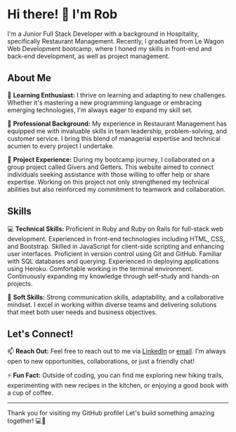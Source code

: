 # Hi there! 👋 I'm Rob

I'm a Junior Full Stack Developer with a background in Hospitality, specifically Restaurant Management. Recently, I graduated from Le Wagon Web Development bootcamp, where I honed my skills in front-end and back-end development, as well as project management.

## About Me

🌱 **Learning Enthusiast:** I thrive on learning and adapting to new challenges. Whether it's mastering a new programming language or embracing emerging technologies, I'm always eager to expand my skill set.

💼 **Professional Background:** My experience in Restaurant Management has equipped me with invaluable skills in team leadership, problem-solving, and customer service. I bring this blend of managerial expertise and technical acumen to every project I undertake.

🚀 **Project Experience:** During my bootcamp journey, I collaborated on a group project called Givers and Getters. This website aimed to connect individuals seeking assistance with those willing to offer help or share expertise. Working on this project not only strengthened my technical abilities but also reinforced my commitment to teamwork and collaboration.

## Skills

💻 **Technical Skills:** Proficient in Ruby and Ruby on Rails for full-stack web development. Experienced in front-end technologies including HTML, CSS, and Bootstrap. Skilled in JavaScript for client-side scripting and enhancing user interfaces. Proficient in version control using Git and GitHub. Familiar with SQL databases and querying. Experienced in deploying applications using Heroku. Comfortable working in the terminal environment. Continuously expanding my knowledge through self-study and hands-on projects.

🤝 **Soft Skills:** Strong communication skills, adaptability, and a collaborative mindset. I excel in working within diverse teams and delivering solutions that meet both user needs and business objectives.

## Let's Connect!

📫 **Reach Out:** Feel free to reach out to me via [LinkedIn]( https://www.linkedin.com/in/roberto-ferrara-b4827a108/) or [email](robyorke95@gmail.com). I'm always open to new opportunities, collaborations, or just a friendly chat!

⚡ **Fun Fact:** Outside of coding, you can find me exploring new hiking trails, experimenting with new recipes in the kitchen, or enjoying a good book with a cup of coffee.

---

Thank you for visiting my GitHub profile! Let's build something amazing together! 💻🚀

